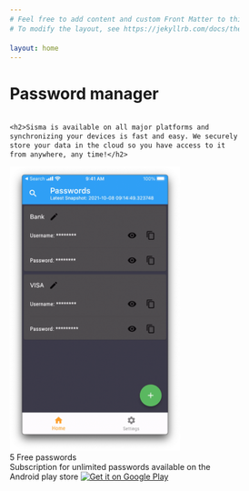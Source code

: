 ```yaml
---
# Feel free to add content and custom Front Matter to this file.
# To modify the layout, see https://jekyllrb.com/docs/themes/#overriding-theme-defaults

layout: home
---
```



<html>

<head>
<meta name="viewport" content="width=device-width, initial-scale=1">
<style>
* {
  box-sizing: border-box;
}

/* Create two equal columns that floats next to each other */
.column {
  float: left;
  width: 50%;
  padding: 10px;
  /*height: 300px;  Should be removed. Only for demonstration */
}

/* Clear floats after the columns */
.row:after {
  content: "";
  display: table;
  clear: both;
}
</style>
</head>

  <body>
    <h1>Password manager</h1>


<div class="row">
  <div class="column">
  	
    <h2>Sisma is available on all major platforms and synchronizing your devices is fast and easy. We securely store your data in the cloud so you have access to it from anywhere, any time!</h2>
  </div>
  <div class="column">
  	    <img src="images/sisma-ss.png " alt="Sisma" style="width:300px;height:500px;">
  </div>
</div>

<div>
  <h>5 Free passwords</h><BR>
  <h>Subscription for unlimited passwords available on the Android play store</h>
  <a href='https://play.google.com/store/apps/details?id=com.talnirapps.sisma&pcampaignid=pcampaignidMKT-Other-global-all-co-prtnr-py-PartBadge-Mar2515-1'><img alt='Get it on Google Play' src='https://play.google.com/intl/en_us/badges/static/images/badges/en_badge_web_generic.png'/></a>

</div>


  </body>
</html>

